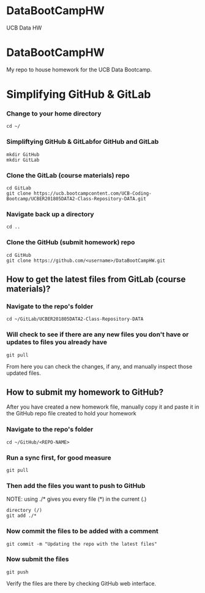 # DataBootCampHW
UCB Data HW
# DataBootCampHW
My repo to house homework for the UCB Data Bootcamp. 

# Simplifying GitHub & GitLab

### Change to your home directory
```
cd ~/
```
### Simpliftying GitHub & GitLabfor GitHub and GitLab
```
mkdir GitHub
mkdir GitLab
```
### Clone the GitLab (course materials) repo
```
cd GitLab
git clone https://ucb.bootcampcontent.com/UCB-Coding-Bootcamp/UCBER201805DATA2-Class-Repository-DATA.git
```
### Navigate back up a directory
```
cd ..
```
### Clone the GitHub (submit homework) repo
```
cd GitHub
git clone https://github.com/<username>/DataBootCampHW.git
```
## How to get the latest files from GitLab (course materials)?
### Navigate to the repo's folder
```
cd ~/GitLab/UCBER201805DATA2-Class-Repository-DATA
```
### Will check to see if there are any new files you don't have or updates to files you already have 
```
git pull 
```
From here you can check the changes, if any, and manually inspect those updated files.
## How to submit my homework to GitHub?

After you have created a new homework file, manually copy it and paste it in the GitHub repo file created to hold your homework
### Navigate to the repo's folder
```
cd ~/GitHub/<REPO-NAME>
```
### Run a sync first, for good measure
```
git pull 
```
### Then add the files you want to push to GitHub
NOTE: using ./* gives you every file (*) in the current (.) 
```
directory (/)
git add ./*
```
### Now commit the files to be added with a comment
```
git commit -m "Updating the repo with the latest files"
```
### Now submit the files
```
git push 
```
Verify the files are there by checking GitHub web interface.
